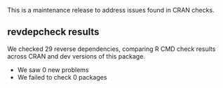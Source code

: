 This is a maintenance release to address issues found in CRAN checks.

## revdepcheck results

We checked 29 reverse dependencies, comparing R CMD check results across CRAN and dev versions of this package.

 * We saw 0 new problems
 * We failed to check 0 packages
